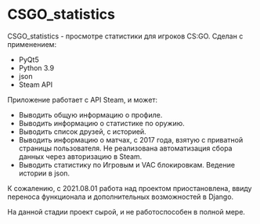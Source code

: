 # CSGO_statistics
CSGO_statistics - просмотре статистики для игроков CS:GO. Сделан с применением:
- PyQt5
- Python 3.9
- json
- Steam API

Приложение работает с API Steam, и может:
- Выводить общую информацию о профиле.
- Выводить информацию о статистике по оружию.
- Выводить список друзей, с историей.
- Выводить информацию о матчах, с 2017 года, взятую с приватной страницы пользователя. Не реализована автоматизация сбора данных через авторизацию в Steam.
- Выводить статистику по Игровым и VAC блокировкам. Ведение истории в json.

К сожалению, c 2021.08.01 работа над проектом приостановлена, ввиду переноса функционала и дополнительных возможностей в Django.

На данной стадии проект сырой, и не работоспособен в полной мере.
